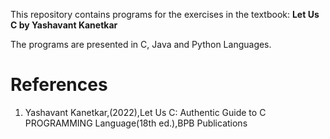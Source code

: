 This repository contains programs for the exercises in the textbook:
**Let Us C by Yashavant Kanetkar**

The programs are presented in C, Java and Python Languages.

<h1>References</h1>
<ol>
<li id=1>Yashavant Kanetkar,(2022),Let Us C: Authentic Guide to C PROGRAMMING Language(18th ed.),BPB Publications</li>
</ol>
